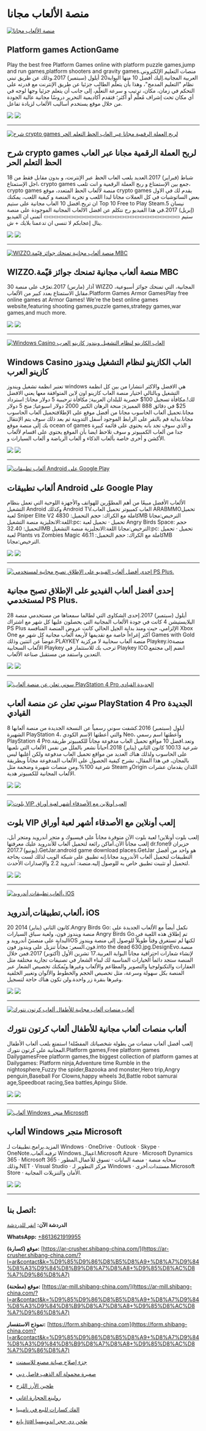 # منصة الألعاب مجانا

<a href="https://swt.shibang-china.com/?l=ar&img&k=%D9%85%D9%86%D8%B5%D8%A9+%D8%A7%D9%84%D8%A3%D9%84%D8%B9%D8%A7%D8%A8+%D9%85%D8%AC%D8%A7%D9%86%D8%A7" target="_blank">![منصة الألعاب مجانا](http://static.shibang-china.com/all-800x300/50.jpg)</a>

## Platform games ActionGame
Play the best free Platform Games online with platform puzzle games,jump and run games,platform shooters and gravity games.منصات التعليم الإلكتروني العربية المجانية.إليك أفضل 10 منها البوابة20 أيلول (سبتمبر) 2017.وذلك عن طريق تبني نظام &quot;التعليم المدمج&quot;، وهذا بأن يتعلّم الطالب جزئيا عن طريق الإنترنت مع قدرته على التحكم في زمان، مكان، ترتيب و سرعة التعلّم، إلى جانب أن يتعلم جزئيا وجها لوجه في أي مكان تحت إشراف مُعلّم أو أكثر؛ فتقدم أكاديمية التحرير دروسًا مجانية عالية الجودة من خلال موقع يستخدم أساليب الألعاب لزيادة تفاعل.


<a href="https://whatsapp.shibangsoft.com/WhatsApp.php" target="_blank" title="WhatsApp">![](http://static.shibang-china.com/icon/whatsapp.png)</a> <a href="https://swt.shibang-china.com/?l=ar&icon&k=%D9%85%D9%86%D8%B5%D8%A9+%D8%A7%D9%84%D8%A3%D9%84%D8%B9%D8%A7%D8%A8+%D9%85%D8%AC%D8%A7%D9%86%D8%A7" target="_blank">![](http://static.shibang-china.com/icon/chat-ar.png)</a>

---

<a href="https://swt.shibang-china.com/?l=ar&img&k=%D9%85%D9%86%D8%B5%D8%A9+%D8%A7%D9%84%D8%A3%D9%84%D8%B9%D8%A7%D8%A8+%D9%85%D8%AC%D8%A7%D9%86%D8%A7" target="_blank">![شرح crypto games لربح العملة الرقمية مجانا عبر العاب الحظ التعلم الحر](http://static.shibang-china.com/all-800x300/104.jpg)</a>

## شرح crypto games لربح العملة الرقمية مجانا عبر العاب الحظ التعلم الحر
18 شباط (فبراير) 2017.العديد يلعب العاب الحظ عبر الإنترنت، و بدون مقابل فقط من اجل الإستمتاع، crypto games جمع بين الإستمتاع و ربح العملة الرقمية و انت تلعب، crypto games منصة لألعاب الحظ المتعدد، موقع crypto games يقدم لك في الاول بعض الساتوشيات في كل العملات مجانا لبدا اللعب و تجربة المنصة و كيفية اللعب، يمكنك ان تريح.افضل 10 العاب مجانية على ستيم Top 10 Free to Play Steam.5 نيسان (إبريل) 2017.في هذا الفيديو رح نتكلم عن افضل الالعاب المجانية الموجودة على منصة ستيم ▭▭▭▭▭▭▭▭▭▭▭▭▭▭▭▭▭▭▭▭▭▭▭▭▭▭▭ أتمنى ان الفيديو ينال إعجابكم لا تنسى ان تدعمنا بلايك + ش.


<a href="https://whatsapp.shibangsoft.com/WhatsApp.php" target="_blank" title="WhatsApp">![](http://static.shibang-china.com/icon/whatsapp.png)</a> <a href="https://swt.shibang-china.com/?l=ar&icon&k=%D9%85%D9%86%D8%B5%D8%A9+%D8%A7%D9%84%D8%A3%D9%84%D8%B9%D8%A7%D8%A8+%D9%85%D8%AC%D8%A7%D9%86%D8%A7" target="_blank">![](http://static.shibang-china.com/icon/chat-ar.png)</a>

---

<a href="https://swt.shibang-china.com/?l=ar&img&k=%D9%85%D9%86%D8%B5%D8%A9+%D8%A7%D9%84%D8%A3%D9%84%D8%B9%D8%A7%D8%A8+%D9%85%D8%AC%D8%A7%D9%86%D8%A7" target="_blank">![WIZZO.منصة ألعاب مجانية تمنحك جوائز قيّمة MBC](http://static.shibang-china.com/all-800x300/463.jpg)</a>

## WIZZO.منصة ألعاب مجانية تمنحك جوائز قيّمة MBC
30 آذار (مارس) 2017.تعرّف على منصة WIZZO المجانية، التي تمنحك جوائز أسبوعية، مقابل الاستمتاع بعدد كبير من الألعاب.Platform Games Armor GamesPlay free online games at Armor Games! We&#39;re the best online games website,featuring shooting games,puzzle games,strategy games,war games,and much more.


<a href="https://whatsapp.shibangsoft.com/WhatsApp.php" target="_blank" title="WhatsApp">![](http://static.shibang-china.com/icon/whatsapp.png)</a> <a href="https://swt.shibang-china.com/?l=ar&icon&k=%D9%85%D9%86%D8%B5%D8%A9+%D8%A7%D9%84%D8%A3%D9%84%D8%B9%D8%A7%D8%A8+%D9%85%D8%AC%D8%A7%D9%86%D8%A7" target="_blank">![](http://static.shibang-china.com/icon/chat-ar.png)</a>

---

<a href="https://swt.shibang-china.com/?l=ar&img&k=%D9%85%D9%86%D8%B5%D8%A9+%D8%A7%D9%84%D8%A3%D9%84%D8%B9%D8%A7%D8%A8+%D9%85%D8%AC%D8%A7%D9%86%D8%A7" target="_blank">![Windows Casino العاب الكازينو لنظام التشغيل ويندوز كازينو العرب](http://static.shibang-china.com/all-800x300/1471.jpg)</a>

## Windows Casino العاب الكازينو لنظام التشغيل ويندوز كازينو العرب
تعتبر انظمة تشغيل ويندوز windows هي الافضل والاكثر انتشارا من بين كل انظمة التشغيل وبالتالي اختيار منصة العاب كازينو اون لاين المتوافقة معها يعني الافضل لك!.مكافأة تسجيل 100$ حصرية للبلدان العربية; مكافأة ترحيبية 5 دولار مجانا; استرداد 25$ في دقائق 888 المميزة; منحة الرهان الكبير 2000 دولار اسبوعيا; منح 5 دولار مجانا.تحميل ألعاب الحاسوب مجانا من أفضل موقع على الإطلاقتحميل ألعاب الحاسوب مجانا.بداية قم بالنقر على الرابط الموجود أسفل التدوينة ثم بعد ذلك سوف يتم الإنتقال بك إلى منصة موقع ocean of games و الذي سوف تجد بأنه يحتوي على قائمة كبيرة جدا من ألعاب الكمبيوتر و سوف تلاحظ ايضا بأن الموقع يحتوي على اقسام لألعاب الأكشن و أخرى خاصة بألعاب الذكاء و ألعاب الرياضة و ألعاب السيارات و.


<a href="https://whatsapp.shibangsoft.com/WhatsApp.php" target="_blank" title="WhatsApp">![](http://static.shibang-china.com/icon/whatsapp.png)</a> <a href="https://swt.shibang-china.com/?l=ar&icon&k=%D9%85%D9%86%D8%B5%D8%A9+%D8%A7%D9%84%D8%A3%D9%84%D8%B9%D8%A7%D8%A8+%D9%85%D8%AC%D8%A7%D9%86%D8%A7" target="_blank">![](http://static.shibang-china.com/icon/chat-ar.png)</a>

---

<a href="https://swt.shibang-china.com/?l=ar&img&k=%D9%85%D9%86%D8%B5%D8%A9+%D8%A7%D9%84%D8%A3%D9%84%D8%B9%D8%A7%D8%A8+%D9%85%D8%AC%D8%A7%D9%86%D8%A7" target="_blank">![ألعاب تطبيقات Android على Google Play](http://static.shibang-china.com/all-800x300/247.jpg)</a>

## ألعاب تطبيقات Android على Google Play
الألعاب الأفضل مبيعًا من أهم المطوِّرين للهواتف والأجهزة اللوحية التي تعمل بنظام التشغيل Android وكذلك Android TV.العاب كمبيوتر تحميل العاب ARABMMOتحميل لعبة Sniper Elite V2 كاملة مع الكراك: حجم التحميل: 4830MB الترخيص:مجانا اللغة:الانجليزية منصة التشغيل:pc: تحميل &middot; تحميل لعبة Angry Birds Space: حجم التحميل: 32.40MB الترخيص:مجانا اللغة:الانجليزية منصة التشغيل:pc: تحميل &middot; تحميل لعبة Plants vs Zombies Magic كاملة مع الكراك: حجم التحميل: 46.11MB الترخيص:مجانا.


<a href="https://whatsapp.shibangsoft.com/WhatsApp.php" target="_blank" title="WhatsApp">![](http://static.shibang-china.com/icon/whatsapp.png)</a> <a href="https://swt.shibang-china.com/?l=ar&icon&k=%D9%85%D9%86%D8%B5%D8%A9+%D8%A7%D9%84%D8%A3%D9%84%D8%B9%D8%A7%D8%A8+%D9%85%D8%AC%D8%A7%D9%86%D8%A7" target="_blank">![](http://static.shibang-china.com/icon/chat-ar.png)</a>

---

<a href="https://swt.shibang-china.com/?l=ar&img&k=%D9%85%D9%86%D8%B5%D8%A9+%D8%A7%D9%84%D8%A3%D9%84%D8%B9%D8%A7%D8%A8+%D9%85%D8%AC%D8%A7%D9%86%D8%A7" target="_blank">![إحدى أفضل ألعاب الفيديو على الإطلاق تصبح مجانية لمستخدمي PS Plus.](http://static.shibang-china.com/all-800x300/766.jpg)</a>

## إحدى أفضل ألعاب الفيديو على الإطلاق تصبح مجانية لمستخدمي PS Plus.
28 أيلول (سبتمبر) 2017.إحدى الشكاوى التي لطالما سمعناها من مستخدمي منصة البلايستيشن 4 كانت في جودة الألعاب المجانية التي يحصلون عليها كل شهر مع اشتراك PS Plus الإلزامي، حيث ومنذ بداية الجيل الحالي كانت عروض المنصة المنافسة Xbox One أكثر إغراءاً خاصة مع تقديمها لأربعة ألعاب مجانية كل شهر مع Games with Gold عوضاً عن اثنتين وذلك.PLAYKEY منصة ألعاب سحابية لا مركزية Playkey.ioمنصة الألعاب السحابية Playkey ترحب بك للاستثمار في Playkey ICO.انضم إلى مجتمع التعدين واستفد من مستقبل صناعة الألعاب.


<a href="https://whatsapp.shibangsoft.com/WhatsApp.php" target="_blank" title="WhatsApp">![](http://static.shibang-china.com/icon/whatsapp.png)</a> <a href="https://swt.shibang-china.com/?l=ar&icon&k=%D9%85%D9%86%D8%B5%D8%A9+%D8%A7%D9%84%D8%A3%D9%84%D8%B9%D8%A7%D8%A8+%D9%85%D8%AC%D8%A7%D9%86%D8%A7" target="_blank">![](http://static.shibang-china.com/icon/chat-ar.png)</a>

---

<a href="https://swt.shibang-china.com/?l=ar&img&k=%D9%85%D9%86%D8%B5%D8%A9+%D8%A7%D9%84%D8%A3%D9%84%D8%B9%D8%A7%D8%A8+%D9%85%D8%AC%D8%A7%D9%86%D8%A7" target="_blank">![سوني تعلن عن منصة ألعاب PlayStation 4 Pro الجديدة القيادي](http://static.shibang-china.com/all-800x300/907.jpg)</a>

## سوني تعلن عن منصة ألعاب PlayStation 4 Pro الجديدة القيادي
8 أيلول (سبتمبر) 2016.كشفت سوني رسمياً عن النسخة الجديدة من منصة ألعابها الشهيرة PlayStation 4، والتي أعطتها الاسم الكودي Neo، وأعطتها اسم رسمي PlayStation 4 Pro.وتعد.افضل 10 مواقع تحميل العاب مدفوعة مجاناً للكمبيوتر طريقة شرعية 100.13 كانون الثاني (يناير) 2018.أحياناً نشعر بالملل من نفس الألعاب التي نلعبها على الحاسوب ولذلك هناك العديد من مواقع تحميل العاب مدفوعة ولكن أغلبها ليس بالمجان، في هذا المقال، نشرح كيفية الحصول على الألعاب المدفوعة مجاناً وبطريقة شرعية 100%.ومن منصات شهيرة وضخمة مثل Steam وOrigin اللذان يقدمان عشرات الألعاب المجانية للكمبيوتر هدية.


<a href="https://whatsapp.shibangsoft.com/WhatsApp.php" target="_blank" title="WhatsApp">![](http://static.shibang-china.com/icon/whatsapp.png)</a> <a href="https://swt.shibang-china.com/?l=ar&icon&k=%D9%85%D9%86%D8%B5%D8%A9+%D8%A7%D9%84%D8%A3%D9%84%D8%B9%D8%A7%D8%A8+%D9%85%D8%AC%D8%A7%D9%86%D8%A7" target="_blank">![](http://static.shibang-china.com/icon/chat-ar.png)</a>

---

<a href="https://swt.shibang-china.com/?l=ar&img&k=%D9%85%D9%86%D8%B5%D8%A9+%D8%A7%D9%84%D8%A3%D9%84%D8%B9%D8%A7%D8%A8+%D9%85%D8%AC%D8%A7%D9%86%D8%A7" target="_blank">![بلوت VIP إلعب أونلاين مع الأصدقاء أشهر لعبة أوراق](http://static.shibang-china.com/all-800x300/1136.jpg)</a>

## بلوت VIP إلعب أونلاين مع الأصدقاء أشهر لعبة أوراق
إلعب بلوت أونلاين! لعبة بلوت الآن متوفرة مجاناً على فيسبوك و متجر أندرويد ومتجر أبل، إلعب مجاناً الآن.أماكن رائعة لتحميل ألعاب للأندرويد عليك معرفتها dr.fone9 حزيران (يونيو) 2017.7.GetJar.android game download places.GetJar هو واحد من أفضل التطبيقات لتحميل ألعاب الأندرويد مجانا.إنه تطبيق على شبكة الويب لذلك لست بحاجة لتحميل أو تثبيت تطبيق خاص به للوصول إليه.منصة: أندرويد 2.2 والإصدارات الأحدث.


<a href="https://whatsapp.shibangsoft.com/WhatsApp.php" target="_blank" title="WhatsApp">![](http://static.shibang-china.com/icon/whatsapp.png)</a> <a href="https://swt.shibang-china.com/?l=ar&icon&k=%D9%85%D9%86%D8%B5%D8%A9+%D8%A7%D9%84%D8%A3%D9%84%D8%B9%D8%A7%D8%A8+%D9%85%D8%AC%D8%A7%D9%86%D8%A7" target="_blank">![](http://static.shibang-china.com/icon/chat-ar.png)</a>

---

<a href="https://swt.shibang-china.com/?l=ar&img&k=%D9%85%D9%86%D8%B5%D8%A9+%D8%A7%D9%84%D8%A3%D9%84%D8%B9%D8%A7%D8%A8+%D9%85%D8%AC%D8%A7%D9%86%D8%A7" target="_blank">![ألعاب,تطبيقات,أندرويد، iOS‏](http://static.shibang-china.com/all-800x300/974.jpg)</a>

## ألعاب,تطبيقات,أندرويد، iOS‏
20 كانون الثاني (يناير) 2014.Angry Birds Go: نكمل أيضاً مع الألعاب الجديدة على منصة ويندوز فون، ولعبة سباق السيارات Angry Birds Go.تم إطلاق هذه اللعبة في البداية على منصتيّ أندرويد وiOS لكنها لم تستغرق وقتاً طويلاً للوصول إلى منصة ويندوز فون.السعر: مجاناً تنزيل على ويندوز فون.into the dead 630.jpg.DesignEvo.منصة لإنشاء شعارات احترافية مجاناً البوابة العربية.17 تشرين الأول (أكتوبر) 2017.فمن خلال المنصة ستجد دائماً الخيارات المناسبة لك لبناء الشعار في تصنيفات تجارية مختلفة مثل العقارات والتكنولوجيا والتصوير والمطاعم والألعاب وغيرها.ويُمكنك تخصيص الشعار عبر المنصة بكل سهولة وسرعة، مثل تخصيص الحجم والخطوط والألوان وتغيير الخلفية وغيرها بنقرة زر واحدة.ولن تكون هناك حاجة لتسجيل.


<a href="https://whatsapp.shibangsoft.com/WhatsApp.php" target="_blank" title="WhatsApp">![](http://static.shibang-china.com/icon/whatsapp.png)</a> <a href="https://swt.shibang-china.com/?l=ar&icon&k=%D9%85%D9%86%D8%B5%D8%A9+%D8%A7%D9%84%D8%A3%D9%84%D8%B9%D8%A7%D8%A8+%D9%85%D8%AC%D8%A7%D9%86%D8%A7" target="_blank">![](http://static.shibang-china.com/icon/chat-ar.png)</a>

---

<a href="https://swt.shibang-china.com/?l=ar&img&k=%D9%85%D9%86%D8%B5%D8%A9+%D8%A7%D9%84%D8%A3%D9%84%D8%B9%D8%A7%D8%A8+%D9%85%D8%AC%D8%A7%D9%86%D8%A7" target="_blank">![ألعاب منصات ألعاب مجانية للأطفال ألعاب كرتون نتورك](http://static.shibang-china.com/all-800x300/1454.jpg)</a>

## ألعاب منصات ألعاب مجانية للأطفال ألعاب كرتون نتورك
إلعب أفضل ألعاب منصات من بطولة شخصياتك المفضّلة! استمتع بلعب ألعاب الأطفال المجانية على كرتون نتورك.Platform games,Free platform games DailygamesFree platform games,the biggest collection of platform games at Dailygames: Platform ninja,Adventure time Rumble in the nightosphere,Fuzzy the spider,Bazooka and monster,Hero trip,Angry penguin,Baseball For Clowns,happy wheels 3d,Battle robot samurai age,Speedboat racing,Sea battles,Apingu Slide.


<a href="https://whatsapp.shibangsoft.com/WhatsApp.php" target="_blank" title="WhatsApp">![](http://static.shibang-china.com/icon/whatsapp.png)</a> <a href="https://swt.shibang-china.com/?l=ar&icon&k=%D9%85%D9%86%D8%B5%D8%A9+%D8%A7%D9%84%D8%A3%D9%84%D8%B9%D8%A7%D8%A8+%D9%85%D8%AC%D8%A7%D9%86%D8%A7" target="_blank">![](http://static.shibang-china.com/icon/chat-ar.png)</a>

---

<a href="https://swt.shibang-china.com/?l=ar&img&k=%D9%85%D9%86%D8%B5%D8%A9+%D8%A7%D9%84%D8%A3%D9%84%D8%B9%D8%A7%D8%A8+%D9%85%D8%AC%D8%A7%D9%86%D8%A7" target="_blank">![ألعاب Windows متجر Microsoft](http://static.shibang-china.com/all-800x300/1392.jpg)</a>

## ألعاب Windows متجر Microsoft
المزيد.برامج.تطبيقات لـ Windows &middot; OneDrive &middot; Outlook &middot; Skype &middot; OneNote.ترفيه.ألعاب Windows.اعمال.Microsoft Azure &middot; Microsoft Dynamics 365 &middot; Microsoft 365 &middot; سحابه منصة &middot; منصة البيانات &middot; تسوق للأعمال.المطور وذلك.NET &middot; Visual Studio &middot; مركز التطوير لـ Windows &middot; مستندات.أخرى.Microsoft Store &middot; الأمان والتنزيلات المجانية.

<a href="https://whatsapp.shibangsoft.com/WhatsApp.php" target="_blank" title="WhatsApp">![](http://static.shibang-china.com/icon/whatsapp.png)</a> <a href="https://swt.shibang-china.com/?l=ar&icon&k=%D9%85%D9%86%D8%B5%D8%A9+%D8%A7%D9%84%D8%A3%D9%84%D8%B9%D8%A7%D8%A8+%D9%85%D8%AC%D8%A7%D9%86%D8%A7" target="_blank">![](http://static.shibang-china.com/icon/chat-ar.png)</a>

---
## اتصل بنا:

**الدردشة الآن:** [انقر للدردشة](https://swt.shibang-china.com?l=ar&contact&k=%D9%85%D9%86%D8%B5%D8%A9+%D8%A7%D9%84%D8%A3%D9%84%D8%B9%D8%A7%D8%A8+%D9%85%D8%AC%D8%A7%D9%86%D8%A7)

**WhatsApp:**  [+8613621919955](https://whatsapp.shibangsoft.com/WhatsApp.php)

**موقع (كسارة):** [https://ar-crusher.shibang-china.com/](https://ar-crusher.shibang-china.com/?l=ar&contact&k=%D9%85%D9%86%D8%B5%D8%A9+%D8%A7%D9%84%D8%A3%D9%84%D8%B9%D8%A7%D8%A8+%D9%85%D8%AC%D8%A7%D9%86%D8%A7)

**موقع (مطحنة):** [https://ar-mill.shibang-china.com/](https://ar-mill.shibang-china.com/?l=ar&contact&k=%D9%85%D9%86%D8%B5%D8%A9+%D8%A7%D9%84%D8%A3%D9%84%D8%B9%D8%A7%D8%A8+%D9%85%D8%AC%D8%A7%D9%86%D8%A7)

**نموذج الاستفسار:** [https://form.shibang-china.com](https://form.shibang-china.com?l=ar&contact&k=%D9%85%D9%86%D8%B5%D8%A9+%D8%A7%D9%84%D8%A3%D9%84%D8%B9%D8%A7%D8%A8+%D9%85%D8%AC%D8%A7%D9%86%D8%A7)

* [جزء إصلاح صيانة مصنع للاسمنت](../26/%D8%AC%D8%B2%D8%A1%20%D8%A5%D8%B5%D9%84%D8%A7%D8%AD%20%D8%B5%D9%8A%D8%A7%D9%86%D8%A9%20%D9%85%D8%B5%D9%86%D8%B9%20%D9%84%D9%84%D8%A7%D8%B3%D9%85%D9%86%D8%AA.md)

* [صغيرة محمولة آلة الذهب فاصل دبي](../26/%D8%B5%D8%BA%D9%8A%D8%B1%D8%A9%20%D9%85%D8%AD%D9%85%D9%88%D9%84%D8%A9%20%D8%A2%D9%84%D8%A9%20%D8%A7%D9%84%D8%B0%D9%87%D8%A8%20%D9%81%D8%A7%D8%B5%D9%84%20%D8%AF%D8%A8%D9%8A.md)

* [طحين الأرز اللزج](../27/%D8%B7%D8%AD%D9%8A%D9%86%20%D8%A7%D9%84%D8%A3%D8%B1%D8%B2%20%D8%A7%D9%84%D9%84%D8%B2%D8%AC.md)

* [رولينغ الحجارة اغاني](../29/%D8%B1%D9%88%D9%84%D9%8A%D9%86%D8%BA%20%D8%A7%D9%84%D8%AD%D8%AC%D8%A7%D8%B1%D8%A9%20%D8%A7%D8%BA%D8%A7%D9%86%D9%8A.md)

* [الفك كسارات للبيع في ناميبيا](../28/%D8%A7%D9%84%D9%81%D9%83%20%D9%83%D8%B3%D8%A7%D8%B1%D8%A7%D8%AA%20%D9%84%D9%84%D8%A8%D9%8A%D8%B9%20%D9%81%D9%8A%20%D9%86%D8%A7%D9%85%D9%8A%D8%A8%D9%8A%D8%A7.md)

* [يانغ jual طحن دي حجر اندونيسيا](../27/%D9%8A%D8%A7%D9%86%D8%BA%20jual%20%D8%B7%D8%AD%D9%86%20%D8%AF%D9%8A%20%D8%AD%D8%AC%D8%B1%20%D8%A7%D9%86%D8%AF%D9%88%D9%86%D9%8A%D8%B3%D9%8A%D8%A7.md)